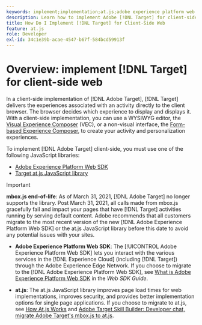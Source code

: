 ```yaml
---
keywords: implement;implementation;at.js;adobe experience platform web sdk;aep web sdk
description: Learn how to implement Adobe [!DNL Target] for client-side web using the Adobe Experience Platform Web SDK  (AEP Web SDK) or the [!DNL Target] at.js JavaScript library.
title: How Do I Implement [!DNL Target] for Client-Side Web
feature: at.js
role: Developer
exl-id: 34c1e39b-acae-4547-b67f-584bcd59913f
---
```

# Overview: implement [!DNL Target] for client-side web

In a client-side implementation of [!DNL Adobe Target], [!DNL Target] delivers the experiences associated with an activity directly to the client browser. The browser decides which experience to display and displays it. With a client-side implementation, you can use a WYSIWYG editor, the [Visual Experience Composer](/help/c-experiences/c-visual-experience-composer/visual-experience-composer.md) (VEC), or a non-visual interface, the [Form-based Experience Composer](/help/c-experiences/form-experience-composer.md), to create your activity and personalization experiences.

To implement [!DNL Adobe Target] client-side, you must use one of the following JavaScript libraries:

* [Adobe Experience Platform Web SDK](/help/c-implementing-target/c-implementing-target-for-client-side-web/aep-web-sdk.md)
* [Target at.js JavaScript library](/help/c-implementing-target/c-implementing-target-for-client-side-web/c-how-atjs-works/how-atjs-works.md)

>[!IMPORTANT]
>
>**mbox.js end-of-life**: As of March 31, 2021, [!DNL Adobe Target] no longer supports the  library. Post March 31, 2021, all calls made from mbox.js gracefully fail and impact your pages that have [!DNL Target] activities running by serving default content. Adobe recommends that all customers migrate to the most recent version of the new [!DNL Adobe Experience Platform Web SDK] or the at.js JavaScript library before this date to avoid any potential issues with your sites.
>
>* **Adobe Experience Platform Web SDK**: The [!UICONTROL Adobe Experience Platform Web SDK] lets you interact with the various services in the [!DNL Experience Cloud] (including [!DNL Target]) through the Adobe Experience Edge Network. If you choose to migrate to the [!DNL Adobe Experience Platform Web SDK], see [What is Adobe Experience Platform Web SDK](/help/c-implementing-target/c-implementing-target-for-client-side-web/aep-web-sdk.md) in the *Web SDK Guide*.
>
>* **at.js**: The at.js JavaScript library improves page load times for web implementations, improves security, and provides better implementation options for single page applications. If you choose to migrate to at.js, see [How At.js Works](/help/c-implementing-target/c-implementing-target-for-client-side-web/c-how-atjs-works/how-atjs-works.md) and [Adobe Target Skill Builder: Developer chat, migrate Adobe Target's mbox.js to at.js](https://seminars.adobeconnect.com/ptdo6mfo6qn6/?proto=true).

